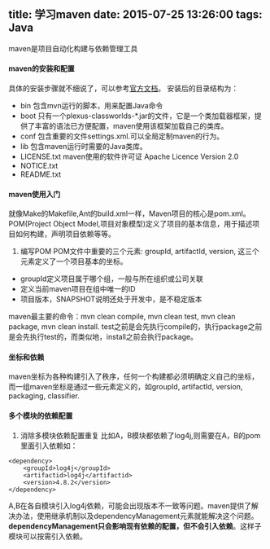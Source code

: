 title: 学习maven
date: 2015-07-25 13:26:00
tags: Java
---

maven是项目自动化构建与依赖管理工具

#### maven的安装和配置
具体的安装步骤就不细说了，可以参考[官方文档](https://maven.apache.org/install.html)。
安装后的目录结构为：

* bin		包含mvn运行的脚本，用来配置Java命令
* boot 	只有一个plexus-classworlds-*.jar的文件，它是一个类加载器框架，提供了丰富的语法已方便配置，maven使用该框架加载自己的类库。
* conf 	包含重要的文件settings.xml.可以全局定制maven的行为。
* lib		包含maven运行时需要的Java类库。
* LICENSE.txt		maven使用的软件许可证 Apache Licence Version 2.0
* NOTICE.txt
* README.txt

#### maven使用入门
就像Make的Makefile,Ant的build.xml一样，Maven项目的核心是pom.xml。POM(Project Object Model,项目对象模型)定义了项目的基本信息，用于描述项目如何构建，声明项目依赖等等。
1. 编写POM
POM文件中重要的三个元素: groupId, artifactId, version, 这三个元素定义了一个项目基本的坐标。
* groupId定义项目属于哪个组，一般与所在组织或公司关联
* 定义当前maven项目在组中唯一的ID
* 项目版本，SNAPSHOT说明还处于开发中，是不稳定版本

maven最主要的命令：mvn clean compile, mvn clean test, mvn clean package, mvn clean install.
test之前是会先执行compile的，执行package之前是会先执行test的，而类似地，install之前会执行package。

#### 坐标和依赖
maven坐标为各种构建引入了秩序，任何一个构建都必须明确定义自己的坐标，而一组maven坐标是通过一些元素定义的，如groupId, artifactId, version, packaging, classifier. 

#### 多个模块的依赖配置
1. 消除多模块依赖配置重复
比如A，B模块都依赖了log4j,则需要在A，B的pom里面引入依赖如：
```
<dependency>
	<groupId>log4j</groupId>
	<artifactid>log4j</artifactid>
	<version>4.8.2</version>
</dependency>
```
A,B在各自模块引入log4j依赖，可能会出现版本不一致等问题。maven提供了解决办法，使用继承机制以及dependencyManagement元素就能解决这个问题。**dependencyManagement只会影响现有依赖的配置，但不会引入依赖**。这样子模块可以按需引入依赖。

